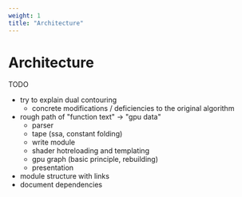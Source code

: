 ```yaml
---
weight: 1
title: "Architecture"
---
```


# Architecture

TODO

- try to explain dual contouring
    - concrete modifications / deficiencies to the original algorithm
- rough path of "function text" -> "gpu data"
    - parser
    - tape (ssa, constant folding)
    - write module
    - shader hotreloading and templating
    - gpu graph (basic principle, rebuilding)
    - presentation
- module structure with links
- document dependencies

